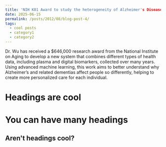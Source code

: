 ```yaml
---
title: 'NIH K01 Award to study the heterogeneity of Alzheimer's Disease and Related Dementias'
date: 2025-06-15
permalink: /posts/2012/08/blog-post-4/
tags:
  - cool posts
  - category1
  - category2
---
```


Dr. Wu has received a $646,000 research award from the National Institute on Aging to develop a new system that combines different types of health data, including plasma and digital biomarkers, collected over many years. Using advanced machine learning, this work aims to better understand why Alzheimer’s and related dementias affect people so differently, helping to create more personalized care for each individual.

Headings are cool
======

You can have many headings
======

Aren't headings cool?
------
